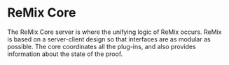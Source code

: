 ReMix Core
==========

The ReMix Core server is where the unifying logic of ReMix occurs. ReMix is based
on a server-client design so that interfaces are as modular as possible. The core
coordinates all the plug-ins, and also provides information about the state of
the proof.
